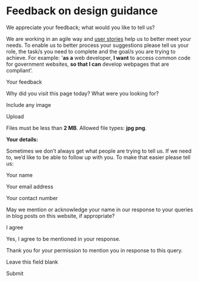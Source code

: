 Feedback on design guidance
===========================

We appreciate your feedback; what would you like to tell us?

We are working in an agile way and [user stories](user_stories.md) help us to better meet your needs. To enable us to better process your suggestions please tell us your role, the task/s you need to complete and the goal/s you are trying to achieve. For example: '**as a** web developer, **I want** to access common code for government websites, **so that I can** develop webpages that are compliant’.

Your feedback

Why did you visit this page today? What were you looking for?

Include any image

Upload

Files must be less than **2 MB**.
Allowed file types: **jpg png**.

**Your details:**

Sometimes we don’t always get what people are trying to tell us. If we need to, we’d like to be able to follow up with you. To make that easier please tell us: 

Your name

Your email address

Your contact number

May we mention or acknowledge your name in our response to your queries in blog posts on this website, if appropriate?

I agree

Yes, I agree to be mentioned in your response.

Thank you for your permission to mention you in response to this query.

Leave this field blank

Submit

